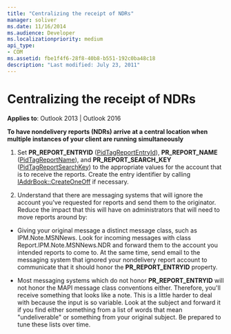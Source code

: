 ```yaml
---
title: "Centralizing the receipt of NDRs"
manager: soliver
ms.date: 11/16/2014
ms.audience: Developer
ms.localizationpriority: medium
api_type:
- COM
ms.assetid: fbe1f4f6-28f8-40b8-b551-192c0ba48c18
description: "Last modified: July 23, 2011"
---
```


# Centralizing the receipt of NDRs

**Applies to**: Outlook 2013 | Outlook 2016 
  
**To have nondelivery reports (NDRs) arrive at a central location when multiple instances of your client are running simultaneously**
  
1. Set **PR_REPORT_ENTRYID** ([PidTagReportEntryId](pidtagreportentryid-canonical-property.md)), **PR_REPORT_NAME** ([PidTagReportName](pidtagreportname-canonical-property.md)), and **PR_REPORT_SEARCH_KEY** ([PidTagReportSearchKey](pidtagreportsearchkey-canonical-property.md)) to the appropriate values for the account that is to receive the reports. Create the entry identifier by calling [IAddrBook::CreateOneOff](iaddrbook-createoneoff.md) if necessary. 
    
2. Understand that there are messaging systems that will ignore the account you've requested for reports and send them to the originator. Reduce the impact that this will have on administrators that will need to move reports around by:
    
- Giving your original message a distinct message class, such as IPM.Note.MSNNews. Look for incoming messages with class Report.IPM.Note.MSNNews.NDR and forward them to the account you intended reports to come to. At the same time, send email to the messaging system that ignored your nondelivery report account to communicate that it should honor the **PR_REPORT_ENTRYID** property. 
    
- Most messaging systems which do not honor **PR_REPORT_ENTRYID** will not honor the MAPI message class conventions either. Therefore, you'll receive something that looks like a note. This is a little harder to deal with because the input is so variable. Look at the subject and forward it if you find either something from a list of words that mean "undeliverable" or something from your original subject. Be prepared to tune these lists over time. 
    

